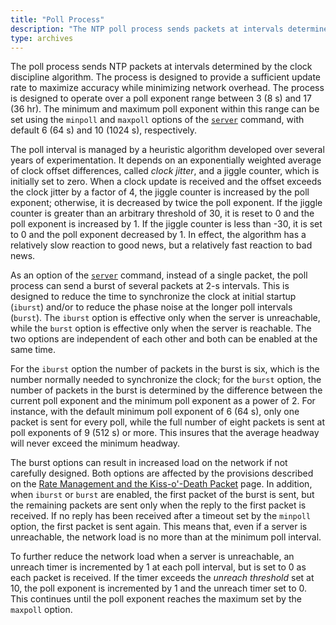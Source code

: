 ```yaml
---
title: "Poll Process"
description: "The NTP poll process sends packets at intervals determined by the clock discipline algorithm. The process is designed to provide a sufficient update rate to maximize accuracy while minimizing network overhead."
type: archives
---
```


The poll process sends NTP packets at intervals determined by the clock discipline algorithm. The process is designed to provide a sufficient update rate to maximize accuracy while minimizing network overhead. The process is designed to operate over a poll exponent range between 3 (8 s) and 17 (36 hr). The minimum and maximum poll exponent within this range can be set using the <code>minpoll</code> and <code>maxpoll</code> options of the [<code>server</code>](/documentation/4.2.8-series/confopt/#server-command-options) command, with default 6 (64 s) and 10 (1024 s), respectively.

The poll interval is managed by a heuristic algorithm developed over several years of experimentation. It depends on an exponentially weighted average of clock offset differences, called _clock jitter_, and a jiggle counter, which is initially set to zero. When a clock update is received and the offset exceeds the clock jitter by a factor of 4, the jiggle counter is increased by the poll exponent; otherwise, it is decreased by twice the poll exponent. If the jiggle counter is greater than an arbitrary threshold of 30, it is reset to 0 and the poll exponent is increased by 1. If the jiggle counter is less than -30, it is set to 0 and the poll exponent decreased by 1. In effect, the algorithm has a relatively slow reaction to good news, but a relatively fast reaction to bad news.

As an option of the [<code>server</code>](/documentation/4.2.8-series/confopt/#server-command-options) command, instead of a single packet, the poll process can send a burst of several packets at 2-s intervals. This is designed to reduce the time to synchronize the clock at initial startup (<code>iburst</code>) and/or to reduce the phase noise at the longer poll intervals (<code>burst</code>). The <code>iburst</code> option is effective only when the server is unreachable, while the <code>burst</code> option is effective only when the server is reachable. The two options are independent of each other and both can be enabled at the same time.

For the <code>iburst</code> option the number of packets in the burst is six, which is the number normally needed to synchronize the clock; for the <code>burst</code> option, the number of packets in the burst is determined by the difference between the current poll exponent and the minimum poll exponent as a power of 2. For instance, with the default minimum poll exponent of 6 (64 s), only one packet is sent for every poll, while the full number of eight packets is sent at poll exponents of 9 (512 s) or more. This insures that the average headway will never exceed the minimum headway.

The burst options can result in increased load on the network if not carefully designed. Both options are affected by the provisions described on the [Rate Management and the Kiss-o'-Death Packet](/documentation/4.2.8-series/rate/) page. In addition, when <code>iburst</code> or <code>burst</code> are enabled, the first packet of the burst is sent, but the remaining packets are sent only when the reply to the first packet is received. If no reply has been received after a timeout set by the <code>minpoll</code> option, the first packet is sent again. This means that, even if a server is unreachable, the network load is no more than at the minimum poll interval.

To further reduce the network load when a server is unreachable, an unreach timer is incremented by 1 at each poll interval, but is set to 0 as each packet is received. If the timer exceeds the _unreach threshold_ set at 10, the poll exponent is incremented by 1 and the unreach timer set to 0. This continues until the poll exponent reaches the maximum set by the <code>maxpoll</code> option.